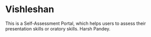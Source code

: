 # Vishleshan

This is a Self-Assessment Portal, which helps users to assess their presentation skills or oratory skills.
Harsh Pandey.
